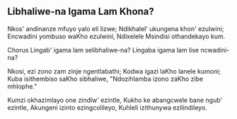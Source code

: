 ## Libhaliwe-na Igama Lam Khona?

Nkos' andinanze mfuyo yalo eli lizwe;
Ndikhalel' ukungena khon' ezulwini;
Encwadini yombuso waKho ezulwini,
Ndixelele Msindisi othandekayo kum.

Chorus
Lingab' igama lam selibhaliwe-na?
Lingaba igama lam lise ncwadini-na?

Nkosi, ezi zono zam zinje ngentlabathi;
Kodwa igazi laKho lanele kumoni;
Kuba isithembiso saKho sibhaliwe,
"Ndozihlamba izono zaKho zibe mhlophe."

Kumzi okhazimlayo one zindlw' ezintle,
Kukho ke abangcwele bane ngub' ezintle,
Akungeni izinto ezingcolileyo,
Kuhleli izithunywa ezilindileyo.

